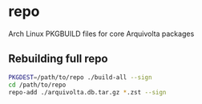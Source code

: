 # repo

Arch Linux PKGBUILD files for core Arquivolta packages

## Rebuilding full repo

```sh
PKGDEST=/path/to/repo ./build-all --sign
cd /path/to/repo
repo-add ./arquivolta.db.tar.gz *.zst --sign
```
